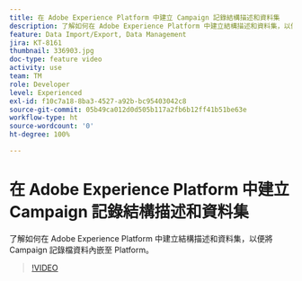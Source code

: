 ```yaml
---
title: 在 Adobe Experience Platform 中建立 Campaign 記錄結構描述和資料集
description: 了解如何在 Adobe Experience Platform 中建立結構描述和資料集，以便將 Campaign 記錄檔資料內嵌至 Platform。
feature: Data Import/Export, Data Management
jira: KT-8161
thumbnail: 336903.jpg
doc-type: feature video
activity: use
team: TM
role: Developer
level: Experienced
exl-id: f10c7a18-8ba3-4527-a92b-bc95403042c8
source-git-commit: 05b49ca012d0d505b117a2fb6b12ff41b51be63e
workflow-type: ht
source-wordcount: '0'
ht-degree: 100%

---
```


# 在 Adobe Experience Platform 中建立 Campaign 記錄結構描述和資料集

了解如何在 Adobe Experience Platform 中建立結構描述和資料集，以便將 Campaign 記錄檔資料內嵌至 Platform。

>[!VIDEO](https://video.tv.adobe.com/v/336903?quality=12&learn=on)
